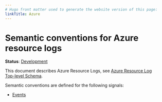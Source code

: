 ```yaml
---
# Hugo front matter used to generate the website version of this page:
linkTitle: Azure
---
```


# Semantic conventions for Azure resource logs

**Status**: [Development][DocumentStatus]

This document describes Azure Resource Logs, see [Azure Resource Log Top-level Schema][AzureResourceSchema].

Semantic conventions are defined for the following signals:

* [Events](azure-events.md)

[DocumentStatus]: https://opentelemetry.io/docs/specs/otel/document-status
[AzureResourceSchema]: https://learn.microsoft.com/azure/azure-monitor/essentials/resource-logs-schema#top-level-common-schema
